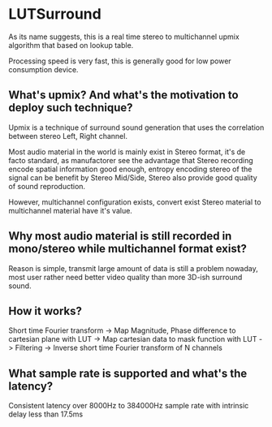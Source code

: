 # LUTSurround
As its name suggests, this is a real time stereo to multichannel upmix algorithm that based on lookup table.

Processing speed is very fast, this is generally good for low power consumption device.

## What's upmix? And what's the motivation to deploy such technique?
Upmix is a technique of surround sound generation that uses the correlation between stereo Left, Right channel.

Most audio material in the world is mainly exist in Stereo format, it's de facto standard, as manufactorer see the advantage that Stereo recording encode spatial information good enough, entropy encoding stereo of the signal can be benefit by Stereo Mid/Side, Stereo also provide good quality of sound reproduction.

However, multichannel configuration exists, convert exist Stereo material to multichannel material have it's value.

## Why most audio material is still recorded in mono/stereo while multichannel format exist?
Reason is simple, transmit large amount of data is still a problem nowaday, most user rather need better video quality than more 3D-ish surround sound.

## How it works?
Short time Fourier transform -> Map Magnitude, Phase difference to cartesian plane with LUT -> Map cartesian data to mask function with LUT -> Filtering -> Inverse short time Fourier transform of N channels

## What sample rate is supported and what's the latency?
Consistent latency over 8000Hz to 384000Hz sample rate with intrinsic delay less than 17.5ms